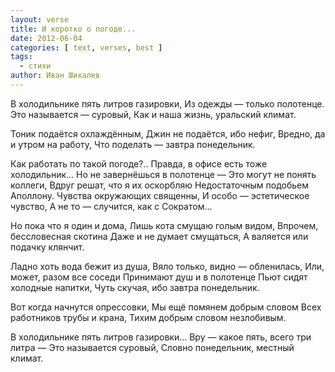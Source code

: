 ```yaml
---
layout: verse
title: И коротко о погоде...
date: 2012-06-04
categories: [ text, verses, best ]
tags:
  - стихи
author: Иван Шихалев
---
```

В холодильнике пять литров газировки,
Из одежды — только полотенце.
Это называется — суровый,
Как и наша жизнь, уральский климат.

Тоник подаётся охлаждённым,
Джин не подаётся, ибо нефиг,
Вредно, да и утром на работу,
Что поделать — завтра понедельник.

Как работать по такой погоде?..
Правда, в офисе есть тоже холодильник...
Но не завернёшься в полотенце —
Это могут не понять коллеги,
Вдруг решат, что я их оскорбляю
Недостаточным подобьем Аполлону.
Чувства окружающих священны,
И особо — эстетическое чувство,
А не то — случится, как с Сократом...

Но пока что я один и дома,
Лишь кота смущаю голым видом,
Впрочем, бессловесная скотина
Даже и не думает смущаться,
А валяется или подачку клянчит.

Ладно хоть вода бежит из душа,
Вяло только, видно — обленилась,
Или, может, разом все соседи
Принимают душ и в полотенце
Пьют сидят холодные напитки,
Чуть скучая, ибо завтра понедельник.

Вот когда начнутся опрессовки,
Мы ещё помянем добрым словом
Всех работников трубы и крана,
Тихим добрым словом незлобивым.

В холодильнике пять литров газировки...
Вру — какое пять, всего три литра —
Это называется суровый,
Словно понедельник, местный климат.
